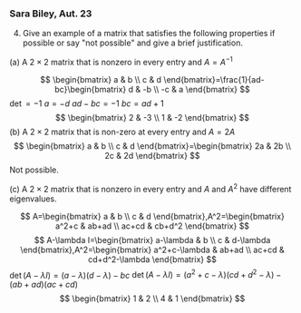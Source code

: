 ### Sara Biley, Aut. 23
4. Give an example of a matrix that satisfies the following properties if possible or say "not possible" and give a brief justification.

(a) A $2 \times  2$ matrix that is nonzero in every entry and $A=A^{-1}$

$$
\begin{bmatrix}
a & b \\
c & d
\end{bmatrix}=\frac{1}{ad-bc}\begin{bmatrix}
d & -b \\
-c & a
\end{bmatrix}
$$
$\det=-1$
$a=-d$
$ad-bc=-1$
$bc=ad+1$
$$
\begin{bmatrix}
2 & -3 \\
1 & -2
\end{bmatrix}
$$
(b) A $2 \times 2$ matrix that is non-zero at every entry and $A=2A$
$$
\begin{bmatrix}
a & b \\
c & d
\end{bmatrix}=\begin{bmatrix}
2a & 2b \\
2c & 2d
\end{bmatrix}
$$
Not possible.

(c) A $2 \times 2$ matrix that is nonzero in every entry and $A$ and $A^2$ have different eigenvalues.

$$
A=\begin{bmatrix}
a & b \\
c & d
\end{bmatrix},A^2=\begin{bmatrix}
a^2+c & ab+ad \\
ac+cd & cb+d^2
\end{bmatrix}
$$
$$
A-\lambda I=\begin{bmatrix}
a-\lambda & b \\
c & d-\lambda
\end{bmatrix},A^2=\begin{bmatrix}
a^2+c-\lambda & ab+ad \\
ac+cd & cd+d^2-\lambda
\end{bmatrix}
$$
$\det(A-\lambda I)=(a-\lambda)(d-\lambda)-bc$
$\det(A-\lambda I)=(a^2+c-\lambda)(cd+d^2-\lambda)-(ab+ad)(ac+cd)$
$$
\begin{bmatrix}
1 & 2 \\
4 & 1
\end{bmatrix}
$$

